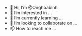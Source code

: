 - 👋 Hi, I’m @Onghoabinh
- 👀 I’m interested in ...
- 🌱 I’m currently learning ...
- 💞️ I’m looking to collaborate on ...
- 📫 How to reach me ...

<!---
Onghoabinh/Onghoabinh is a ✨ special ✨ repository because its `README.md` (this file) appears on your GitHub profile.
You can click the Preview link to take a look at your changes.
--->
